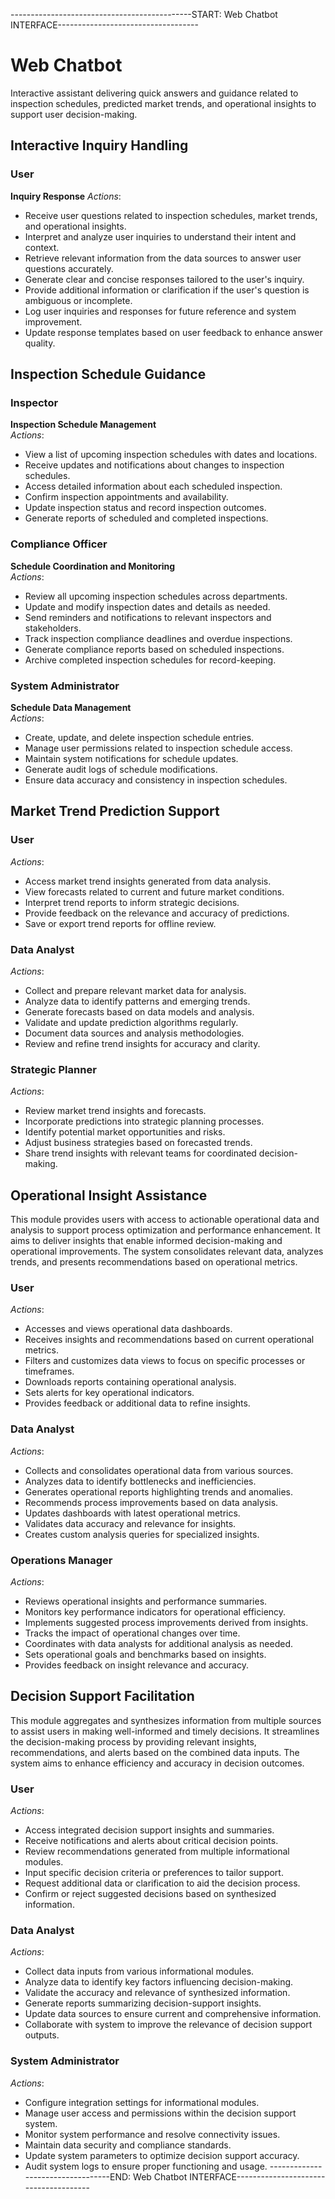 ---------------------------------------------START: Web Chatbot INTERFACE-----------------------------------

# Web Chatbot
Interactive assistant delivering quick answers and guidance related to inspection schedules, predicted market trends, and operational insights to support user decision-making.


## Interactive Inquiry Handling

 

### User
**Inquiry Response**
*Actions*:
- Receive user questions related to inspection schedules, market trends, and operational insights.
- Interpret and analyze user inquiries to understand their intent and context.
- Retrieve relevant information from the data sources to answer user questions accurately.
- Generate clear and concise responses tailored to the user's inquiry.
- Provide additional information or clarification if the user's question is ambiguous or incomplete.
- Log user inquiries and responses for future reference and system improvement.
- Update response templates based on user feedback to enhance answer quality.


## Inspection Schedule Guidance

 

### Inspector
**Inspection Schedule Management**  
*Actions*:
- View a list of upcoming inspection schedules with dates and locations.
- Receive updates and notifications about changes to inspection schedules.
- Access detailed information about each scheduled inspection.
- Confirm inspection appointments and availability.
- Update inspection status and record inspection outcomes.
- Generate reports of scheduled and completed inspections.

### Compliance Officer
**Schedule Coordination and Monitoring**  
*Actions*:
- Review all upcoming inspection schedules across departments.
- Update and modify inspection dates and details as needed.
- Send reminders and notifications to relevant inspectors and stakeholders.
- Track inspection compliance deadlines and overdue inspections.
- Generate compliance reports based on scheduled inspections.
- Archive completed inspection schedules for record-keeping.

### System Administrator
**Schedule Data Management**  
*Actions*:
- Create, update, and delete inspection schedule entries.
- Manage user permissions related to inspection schedule access.
- Maintain system notifications for schedule updates.
- Generate audit logs of schedule modifications.
- Ensure data accuracy and consistency in inspection schedules.


## Market Trend Prediction Support

 

### User
*Actions*:
- Access market trend insights generated from data analysis.
- View forecasts related to current and future market conditions.
- Interpret trend reports to inform strategic decisions.
- Provide feedback on the relevance and accuracy of predictions.
- Save or export trend reports for offline review.

### Data Analyst
*Actions*:
- Collect and prepare relevant market data for analysis.
- Analyze data to identify patterns and emerging trends.
- Generate forecasts based on data models and analysis.
- Validate and update prediction algorithms regularly.
- Document data sources and analysis methodologies.
- Review and refine trend insights for accuracy and clarity.

### Strategic Planner
*Actions*:
- Review market trend insights and forecasts.
- Incorporate predictions into strategic planning processes.
- Identify potential market opportunities and risks.
- Adjust business strategies based on forecasted trends.
- Share trend insights with relevant teams for coordinated decision-making.


## Operational Insight Assistance

 

This module provides users with access to actionable operational data and analysis to support process optimization and performance enhancement. It aims to deliver insights that enable informed decision-making and operational improvements. The system consolidates relevant data, analyzes trends, and presents recommendations based on operational metrics.

### User
  *Actions*:
  - Accesses and views operational data dashboards.
  - Receives insights and recommendations based on current operational metrics.
  - Filters and customizes data views to focus on specific processes or timeframes.
  - Downloads reports containing operational analysis.
  - Sets alerts for key operational indicators.
  - Provides feedback or additional data to refine insights.

### Data Analyst
  *Actions*:
  - Collects and consolidates operational data from various sources.
  - Analyzes data to identify bottlenecks and inefficiencies.
  - Generates operational reports highlighting trends and anomalies.
  - Recommends process improvements based on data analysis.
  - Updates dashboards with latest operational metrics.
  - Validates data accuracy and relevance for insights.
  - Creates custom analysis queries for specialized insights.

### Operations Manager
  *Actions*:
  - Reviews operational insights and performance summaries.
  - Monitors key performance indicators for operational efficiency.
  - Implements suggested process improvements derived from insights.
  - Tracks the impact of operational changes over time.
  - Coordinates with data analysts for additional analysis as needed.
  - Sets operational goals and benchmarks based on insights.
  - Provides feedback on insight relevance and accuracy.


## Decision Support Facilitation

 

This module aggregates and synthesizes information from multiple sources to assist users in making well-informed and timely decisions. It streamlines the decision-making process by providing relevant insights, recommendations, and alerts based on the combined data inputs. The system aims to enhance efficiency and accuracy in decision outcomes.

### User
*Actions*:
- Access integrated decision support insights and summaries.
- Receive notifications and alerts about critical decision points.
- Review recommendations generated from multiple informational modules.
- Input specific decision criteria or preferences to tailor support.
- Request additional data or clarification to aid the decision process.
- Confirm or reject suggested decisions based on synthesized information.

### Data Analyst
*Actions*:
- Collect data inputs from various informational modules.
- Analyze data to identify key factors influencing decision-making.
- Validate the accuracy and relevance of synthesized information.
- Generate reports summarizing decision-support insights.
- Update data sources to ensure current and comprehensive information.
- Collaborate with system to improve the relevance of decision support outputs.

### System Administrator
*Actions*:
- Configure integration settings for informational modules.
- Manage user access and permissions within the decision support system.
- Monitor system performance and resolve connectivity issues.
- Maintain data security and compliance standards.
- Update system parameters to optimize decision support accuracy.
- Audit system logs to ensure proper functioning and usage.
----------------------------------END: Web Chatbot INTERFACE--------------------------------------

